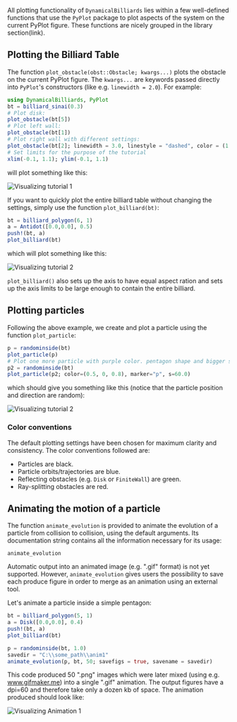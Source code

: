 All plotting functionality of `DynamicalBilliards` lies within a few well-defined functions that use the `PyPlot` package to plot aspects of the system on the current PyPlot figure.
These functions are nicely grouped in the library section(link).

## Plotting the Billiard Table

The function `plot_obstacle(obst::Obstacle; kwargs...)` plots the obstacle on the current PyPlot figure. The `kwargs...` are keywords passed directly into `PyPlot`'s constructors (like e.g. `linewidth = 2.0`). 
For example:
```julia
using DynamicalBilliards, PyPlot
bt = billiard_sinai(0.3)
# Plot disk:
plot_obstacle(bt[5])
# Plot left wall:
plot_obstacle(bt[1])
# Plot right wall with different settings:
plot_obstacle(bt[2]; linewidth = 3.0, linestyle = "dashed", color = (1.0, 0.5, 0.5))
# Set limits for the purpose of the tutorial
xlim(-0.1, 1.1); ylim(-0.1, 1.1)
```
will plot something like this:

![Visualizing tutorial 1](http://i.imgur.com/lrDStnP.png)

If you want to quickly plot the entire billiard table without changing the settings, simply use the function  `plot_billiard(bt)`:
```julia
bt = billiard_polygon(6, 1)
a = Antidot([0.0,0.0], 0.5)
push!(bt, a)
plot_billiard(bt)
```
which will plot something like this:

![Visualizing tutorial 2](http://i.imgur.com/46AomXm.png)

`plot_billiard()` also sets up the axis to have equal aspect ration and sets up the axis limits to be large enough to contain the entire billiard.



## Plotting particles

Following the above example, we create and plot a particle using the function `plot_particle`:
```julia
p = randominside(bt)
plot_particle(p)
# Plot one more particle with purple color. pentagon shape and bigger size (default is s=30):
p2 = randominside(bt)
plot_particle(p2; color=(0.5, 0, 0.8), marker="p", s=60.0)
```
which should give you something like this (notice that the particle position and direction are random):

![Visualizing tutorial 2](http://i.imgur.com/8a4ajfA.png)

### Color conventions
The default plotting settings have been chosen for maximum clarity and consistency. The color conventions followed are:
* Particles are black.
* Particle orbits/trajectories are blue.
* Reflecting obstacles (e.g. `Disk` or `FiniteWall`) are green.
* Ray-splitting obstacles are red.

## Animating the motion of a particle

The function `animate_evolution` is provided to animate the evolution of a particle from collision to collision, using the default arguments.
Its documentation string contains all the information necessary for its usage:
```@docs
animate_evolution
```

Automatic output into an animated image (e.g. ".gif" format) is not yet supported. However, `animate_evolution` gives users the possibility
to save each produce figure in order to merge as an animation using an external tool.

Let's animate a particle inside a simple pentagon:

```julia
bt = billiard_polygon(5, 1)
a = Disk([0.0,0.0], 0.4)
push!(bt, a)
plot_billiard(bt)

p = randominside(bt, 1.0)
savedir = "C:\\some_path\\anim1"
animate_evolution(p, bt, 50; savefigs = true, savename = savedir)
```

This code produced 50 ".png" images which were later mixed (using e.g. www.gifmaker.me) into a single ".gif" animation. 
The output figures have a dpi=60 and therefore take only a dozen kb of space.
The animation produced should look like:

![Visualizing Animation 1](http://i.imgur.com/UyiW2N2.gifv)



